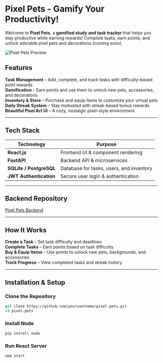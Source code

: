 # Pixel Pets - Gamify Your Productivity!

Welcome to **Pixel Pets**, a **gamified study and task tracker** that helps you stay productive while earning rewards! Complete tasks, earn points, and unlock adorable pixel pets and decorations (coming soon).

![Pixel Pets Preview](public/assets/sleeping_dog.png)

## Features

**Task Management** – Add, complete, and track tasks with difficulty-based point rewards  
**Gamification** – Earn points and use them to unlock new pets, accessories, and decorations  
**Inventory & Store** – Purchase and equip items to customize your virtual pets  
**Daily Streak System** – Stay motivated with streak-based bonus rewards  
**Beautiful Pixel Art UI** – A cozy, nostalgic pixel-style environment  

---

## Tech Stack

| **Technology** | **Purpose** |
|--------------|-------------|
| **React.js** | Frontend UI & component rendering |
| **FastAPI** | Backend API & microservices |
| **SQLite / PostgreSQL** | Database for tasks, users, and inventory |
| **JWT Authentication** | Secure user login & authentication |

---

## Backend Repository

[Pixel Pets Backend](https://github.com/yahna8/pixel-pets-backend)

---

## How It Works

**Create a Task** – Set task difficulty and deadlines  
**Complete Tasks** – Earn points based on task difficulty  
**Buy & Equip Items** – Use points to unlock new pets, backgrounds, and accessories  
**Track Progress** – View completed tasks and streak history  

---

## Installation & Setup

### **Clone the Repository**
```sh
git clone https://github.com/yourusername/pixel-pets.git
cd pixel-pets
```

### **Install Node**
```sh
pip install node
```

### **Run React Server**
```sh
npm start
```
